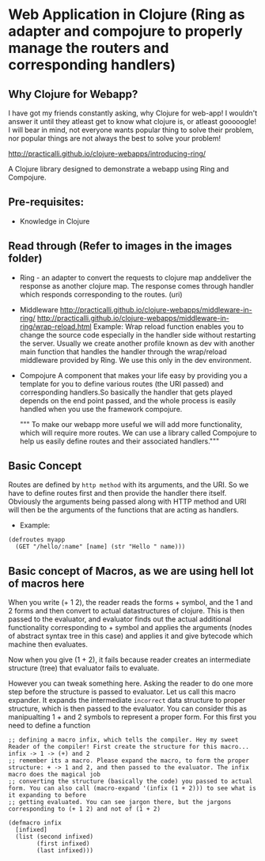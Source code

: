 # Web Application in Clojure (Ring as adapter and compojure to properly manage the routers and corresponding handlers)

## Why Clojure for Webapp?
I have got my friends constantly asking, why Clojure for web-app! I wouldn't answer it until they atleast get to know what clojure is, or atleast gooooogle! I will bear in mind, not everyone wants popular thing to solve their problem, nor popular things are not always the best to solve your problem!

http://practicalli.github.io/clojure-webapps/introducing-ring/

A Clojure library designed to demonstrate a webapp using Ring and Compojure.

## Pre-requisites:
* Knowledge in Clojure

## Read through (Refer to images in the images folder)
* Ring - an adapter to convert the requests to clojure map anddeliver the response as another clojure map. The response comes through
handler which responds corresponding to the routes. (uri)

* Middleware
  http://practicalli.github.io/clojure-webapps/middleware-in-ring/
  http://practicalli.github.io/clojure-webapps/middleware-in-ring/wrap-reload.html
  Example: Wrap reload function enables you to change the source code especially in the handler side without 
  restarting the server. Usually we create another profile known as dev with another main function that handles
  the handler through the wrap/reload middleware provided by Ring. We use this only in the dev environment.

* Compojure
  A component that makes your life easy by providing you a template for you to define various routes (the URI passed)
  and corresponding handlers.So basically the handler that gets played depends on the end point passed, and the whole process 
  is easily handled when you use the framework compojure.
  
  """
  To make our webapp more useful we will add more functionality, which will require more routes. We can use a library called 
  Compojure to help us easily define routes and their associated handlers."""

## Basic Concept

Routes are defined by `http method` with its arguments, and the URI. So we have to define routes first and then provide the handler there itself.
Obviously the arguments being passed along with HTTP method and URI will then be the arguments of the functions that are acting as handlers.

* Example:

```
(defroutes myapp
  (GET "/hello/:name" [name] (str "Hello " name)))

```

## Basic concept of Macros, as we are using hell lot of macros here

When you write (+ 1 2), the reader reads the forms + symbol, and the 1 and 2 forms and then convert to actual datastructures of clojure.
This is then passed to the evaluator, and evaluator finds out the actual additional functionality corresponding to + symbol and applies the
arguments (nodes of abstract syntax tree in this case) and applies it and give bytecode which machine then evaluates.


Now when you give (1 + 2), it fails because reader creates an intermediate structure (tree) that evaluator fails to evaluate.

However you can tweak something here. Asking the reader to do one more step before the structure is passed to evaluator. Let us call this
macro expander. It expands the intermediate `incorrect` data structure to proper structure, which is then passed to the evaluator. You can consider
this as manipualting 1 + and 2 symbols to represent a proper form. For this first you need to define a function

```
;; defining a macro infix, which tells the compiler. Hey my sweet Reader of the compiler! First create the structure for this macro... infix -> 1 -> (+) and 2
;; remember its a macro. Please expand the macro, to form the proper structure: + -> 1 and 2, and then passed to the evaluator. The infix macro does the magical job
;; converting the structure (basically the code) you passed to actual form. You can also call (macro-expand '(infix (1 + 2))) to see what is it expanding to before
;; getting evaluated. You can see jargon there, but the jargons corresponding to (+ 1 2) and not of (1 + 2)

(defmacro infix 
  [infixed]
  (list (second infixed)
        (first infixed)
        (last infixed))) 


```
